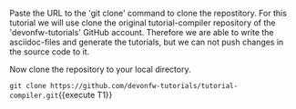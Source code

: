 Paste the URL to the &#39;git clone&#39; command to clone the repostitory. For this tutorial we will use clone the original tutorial-compiler repository of the &#39;devonfw-tutorials&#39; GitHub account. Therefore we are able to write the asciidoc-files and generate the tutorials, but we can not push changes in the source code to it.






Now clone the repository to your local directory.

`git clone https://github.com/devonfw-tutorials/tutorial-compiler.git`{{execute T1}}

